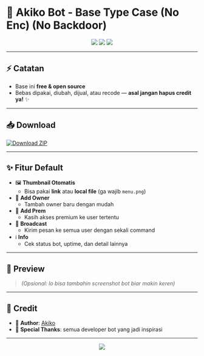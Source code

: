 # 🤖 Akiko Bot - Base Type Case (No Enc) (No Backdoor)

<p align="center">
  <img src="https://img.shields.io/badge/Status-Open%20Source-58A6FF?style=for-the-badge" />
  <img src="https://img.shields.io/badge/License-Free-brightgreen?style=for-the-badge" />
  <img src="https://img.shields.io/github/last-commit/AkikoNotScare/akiko-bot-base?style=for-the-badge&color=ff69b4" />
</p>

---

## ⚡ Catatan
- Base ini **free & open source**  
- Bebas dipakai, diubah, dijual, atau recode — **asal jangan hapus credit ya!** ✨

---

## 📥 Download

[![Download ZIP](https://img.shields.io/badge/Download-Base%20Bot-58A6FF?style=for-the-badge&logo=files&logoColor=white)](https://github.com/USERNAME/REPO-NAME/raw/main/akiko-bot-base.zip)

---

## ✨ Fitur Default
- 🖼️ **Thumbnail Otomatis**  
  - Bisa pakai **link** atau **local file** (ga wajib `menu.png`)  
- 👑 **Add Owner**  
  - Tambah owner baru dengan mudah  
- 💎 **Add Prem**  
  - Kasih akses premium ke user tertentu  
- 📢 **Broadcast**  
  - Kirim pesan ke semua user dengan sekali command  
- ℹ️ **Info**  
  - Cek status bot, uptime, dan detail lainnya  

---

## 📸 Preview
> *(Opsional: lo bisa tambahin screenshot bot biar makin keren)*

---

## 📝 Credit
- 👤 **Author**: [Akiko](https://github.com/AkikoNotScare)  
- 🙏 **Special Thanks**: semua developer bot yang jadi inspirasi  

---

<p align="center">
  <img src="https://capsule-render.vercel.app/api?type=waving&color=58A6FF&height=120&section=footer"/>
</p>
